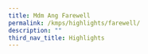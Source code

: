 ```yaml
---
title: Mdm Ang Farewell
permalink: /kmps/highlights/farewell/
description: ""
third_nav_title: Highlights
---
```

